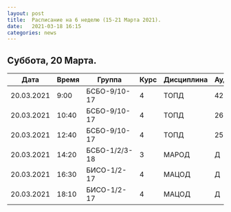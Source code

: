 ```yaml
---
layout: post
title:  Расписание на 6 неделю (15-21 Марта 2021).
date:   2021-03-18 16:15
categories: news
---
```


## Суббота, 20 Марта.

| Дата          | Время   | Группа        | Курс | Дисциплина  | Аудитория |
| ------------- | ------- | ------------- | ---- | ----------- | --------- |
|20.03.2021     | 9:00    |БСБО-9/10-17   |4     |ТОПД         |426а       |
|20.03.2021     |10:40    |БСБО-9/10-17   |4     |ТОПД         |269        |
|20.03.2021     |12:40    |БСБО-9/10-17   |4     |ТОПД         |258а       |
|20.03.2021     |14:20    |БСБО-1/2/3-18  |3     |МАРОД        |Д          |
|20.03.2021     |16:30    |БИСО-1/2-17    |4     |МАЦОД        |Д          |
|20.03.2021     |18:10    |БИСО-1/2-17    |4     |МАЦОД        |Д          |

